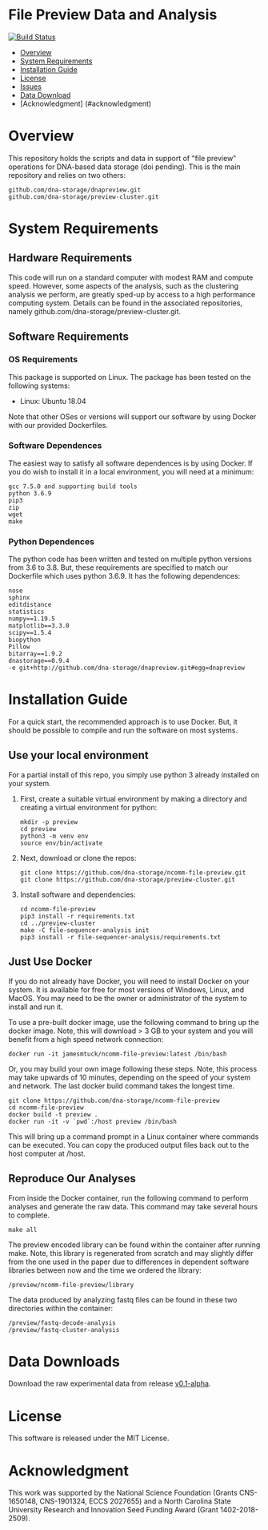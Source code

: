 # File Preview Data and Analysis

[![Build Status](https://travis-ci.com/dna-storage/ncomm-file-preview.svg?branch=main)](https://travis-ci.com/dna-storage/ncomm-file-preview)

- [Overview](#overview)
- [System Requirements](#system-requirements)
- [Installation Guide](#installation-guide)
- [License](#license)
- [Issues](https://github.com/dna-storage/ncomm-file-preview/issues)
- [Data Download](#data-downloads)
- [Acknowledgment] (#acknowledgment)

# Overview

This repository holds the scripts and data in support of "file preview" operations for DNA-based data storage (doi pending). This is the main repository and relies on two others:
   ```
   github.com/dna-storage/dnapreview.git
   github.com/dna-storage/preview-cluster.git
   ```

# System Requirements

## Hardware Requirements
This code will run on a standard computer with modest RAM and compute speed. However, some aspects of the analysis, such as the clustering analysis we perform, are greatly sped-up by access to a high performance computing system. Details can be found in the associated repositories, namely github.com/dna-storage/preview-cluster.git.

## Software Requirements
### OS Requirements
This package is supported on Linux. The package has been tested on the following systems:

+ Linux: Ubuntu 18.04

Note that other OSes or versions will support our software by using Docker with our provided Dockerfiles.

### Software Dependences

The easiest way to satisfy all software dependences is by using Docker. If you do wish to install it in a local environment, you will need at a minimum:

```
gcc 7.5.0 and supporting build tools
python 3.6.9
pip3
zip
wget
make
```

### Python Dependences

The python code has been written and tested on multiple python versions from 3.6 to 3.8. But, these requirements are specified to match our Dockerfile which uses python 3.6.9. It has the following dependences:

```
nose
sphinx
editdistance
statistics
numpy==1.19.5
matplotlib==3.3.0
scipy==1.5.4
biopython
Pillow
bitarray==1.9.2
dnastorage==0.9.4
-e git+http://github.com/dna-storage/dnapreview.git#egg=dnapreview
```

# Installation Guide

For a quick start, the recommended approach is to use Docker.  But, it should be possible to compile and run the software on most systems.

## Use your local environment 

For a partial install of this repo, you simply use python 3 already installed on your system.

1. First, create a suitable virtual environment by making a directory and creating a virtual environment for python:

    ```
    mkdir -p preview
    cd preview
    python3 -m venv env
    source env/bin/activate
    ```

2. Next, download or clone the repos:

    ```    
    git clone https://github.com/dna-storage/ncomm-file-preview.git 
    git clone https://github.com/dna-storage/preview-cluster.git 
    ```

3. Install software and dependencies:

    ```
    cd ncomm-file-preview
    pip3 install -r requirements.txt
    cd ../preview-cluster
    make -C file-sequencer-analysis init
    pip3 install -r file-sequencer-analysis/requirements.txt	

    ```

## Just Use Docker

If you do not already have Docker, you will need to install Docker on your system. It is available for free for most versions of Windows, Linux, and MacOS. You may need to be the owner or administrator of the system to install and run it.

To use a pre-built docker image, use the following command to bring up the docker image. Note, this will download > 3 GB to your system and you will benefit from a high speed network connection:

    docker run -it jamesmtuck/ncomm-file-preview:latest /bin/bash

Or, you may build your own image following these steps. Note, this process may take upwards of 10 minutes, depending on the speed of your system and network. The last docker build command takes the longest time.

    git clone https://github.com/dna-storage/ncomm-file-preview
    cd ncomm-file-preview
    docker build -t preview .
    docker run -it -v `pwd`:/host preview /bin/bash

This will bring up a command prompt in a Linux container where commands can be executed. You can copy the produced output files back out to the host computer at /host.

## Reproduce Our Analyses

From inside the Docker container, run the following command to perform analyses and generate the raw data. This command may take several hours to complete.

```
make all
```

The preview encoded library can be found within the container after running make. Note, this library is regenerated from scratch and may slightly differ from the one used in the paper due to differences in dependent software libraries between now and the time we ordered the library:
```
/preview/ncomm-file-preview/library
```

The data produced by analyzing fastq files can be found in these two directories within the container:
```
/preview/fastq-decode-analysis
/preview/fastq-cluster-analysis

```

# Data Downloads

Download the raw experimental data from release [v0.1-alpha](https://github.com/dna-storage/ncomm-file-preview/releases/tag/v0.1-alpha).

# License

This software is released under the MIT License.

# Acknowledgment

This work was supported by the National Science Foundation (Grants CNS-1650148, CNS-1901324, ECCS 2027655) and a North Carolina State University Research and Innovation Seed Funding Award (Grant 1402-2018-2509).
